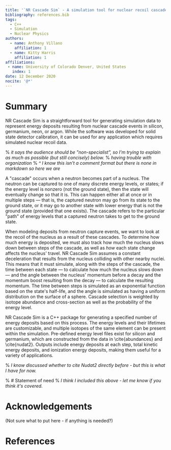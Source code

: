```yaml
---
title: '`NR Cascade Sim` - A simulation tool for nuclear recoil cascades resulting from neutron capture'
bibliography: references.bib
tags:
  - C++
  - Simulation
  - Nuclear Physics
authors:
  - name: Anthony Villano
    affiliation: 1
  - name: Kitty Harris
    affiliation: 1
affiliations:
 - name: University of Colorado Denver, United States
   index: 1
date: 12 December 2020
nocite: '@*'
---
```


# Summary

NR Cascade Sim is a straightforward tool for generating simulation data to represent energy deposits resulting from nuclear cascade events in silicon, germanium, neon, or argon. While the software was developed for solid state detector calibration, it can be used for any application which requires simulated nuclear recoil data.

% *it says the audience should be "non-specialist", so I'm trying to explain as much as possible (but still concisely) below.*
% *having trouble with organization*
% *^ I know this isn't a comment format but there is none in markdown so here we are*

A "cascade" occurs when a neutron becomes part of a nucleus. 
The neutron can be captured to one of many discrete energy levels, or states; 
if the energy level is nonzero (not the ground state), then the state will eventually change so that it is.
This can happen either all at once or in multiple steps &mdash; 
that is, the captured neutron may go from its state to the ground state,
or it may go to another state with lower energy that is not the ground state (provided that one exists).
The cascade refers to the particular "path" of energy levels that a captured neutron takes to get to the ground state.

When modeling deposits from neutron capture events, we want to look at the recoil of the nucleus as a result of these cascades.
To determine how much energy is deposited, we must also track how much the nucleus slows down between steps of the cascade,
as well as *how* each state change affects the nucleus' travel.
NR Cascade Sim assumes a constant deceleration that results from the nucleus colliding with other nearby nuclei. 
This means that it must simulate, along with the steps of the cascade, the time between each state 
&mdash; to calculate how much the nucleus slows down &mdash;
and the angle between the nucleus' momentum before a decay and the momentum boost resulting from the decay 
&mdash; to calculate the resulting momentum.
The time between steps is simulated as an exponential function based on the state's half-life,
and the angle is simulated as having a uniform distribution on the surface of a sphere.
Cascade selection is weighted by isotope abundance and cross-section as well as the probability of the energy level.

NR Cascade Sim is a C++ package for generating a specified number of energy deposits based on this process.
The energy levels and their lifetimes are customizable,
and multiple isotopes of the same element can be present within the simulation.
Pre-defined energy level files exist for silicon and germanium, which are constructed from the data in \cite{abundances} and \cite{nudat2}. 
Outputs include energy deposits at each step, total kinetic energy deposits, and ionization energy deposits,
making them useful for a variety of applications.

% *I know discussed whether to cite Nudat2 directly before - but this is what I have for now.*

% # Statement of need % *I think I included this above - let me know if you think it's covered.*



# Acknowledgements

(Not sure what to put here - if anything is needed?)

# References